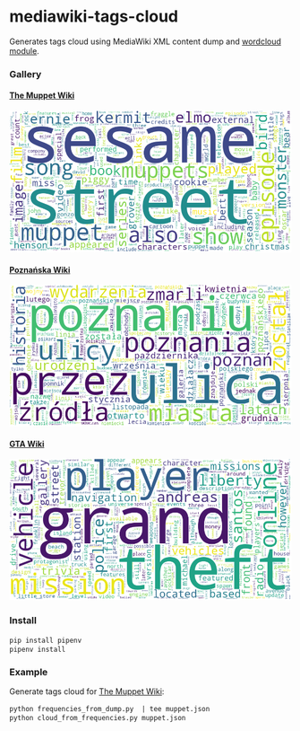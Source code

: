 # mediawiki-tags-cloud
Generates tags cloud using MediaWiki XML content dump and [wordcloud module](https://github.com/amueller/word_cloud).

### Gallery

#### [The Muppet Wiki](http://muppet.wikia.com)
![](https://github.com/macbre/mediawiki-tags-cloud/raw/master/cloud.png)

#### [Poznańska Wiki](http://poznan.wikia.com)
![](https://github.com/macbre/mediawiki-tags-cloud/raw/master/cloud-poznan.png)

#### [GTA Wiki](http://gta.wikia.com)
![](https://github.com/macbre/mediawiki-tags-cloud/raw/master/cloud-gta.png)

### Install

```
pip install pipenv
pipenv install
```

### Example

Generate tags cloud for [The Muppet Wiki](http://muppet.wikia.com):

```
python frequencies_from_dump.py  | tee muppet.json
python cloud_from_frequencies.py muppet.json
```
